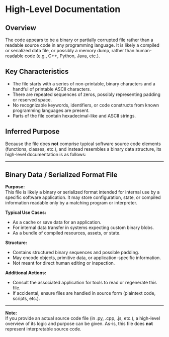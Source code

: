 # High-Level Documentation

## Overview

The code appears to be a binary or partially corrupted file rather than a readable source code in any programming language. It is likely a compiled or serialized data file, or possibly a memory dump, rather than human-readable code (e.g., C++, Python, Java, etc.).

## Key Characteristics

- The file starts with a series of non-printable, binary characters and a handful of printable ASCII characters.
- There are repeated sequences of zeros, possibly representing padding or reserved space.
- No recognizable keywords, identifiers, or code constructs from known programming languages are present.
- Parts of the file contain hexadecimal-like and ASCII strings.

## Inferred Purpose

Because the file does **not** comprise typical software source code elements (functions, classes, etc.), and instead resembles a binary data structure, its high-level documentation is as follows:

---

## Binary Data / Serialized Format File

**Purpose:**  
This file is likely a binary or serialized format intended for internal use by a specific software application. It may store configuration, state, or compiled information readable only by a matching program or interpreter.

**Typical Use Cases:**
- As a cache or save data for an application.
- For internal data transfer in systems expecting custom binary blobs.
- As a bundle of compiled resources, assets, or state.

**Structure:**
- Contains structured binary sequences and possible padding.
- May encode objects, primitive data, or application-specific information.
- Not meant for direct human editing or inspection.

**Additional Actions:**
- Consult the associated application for tools to read or regenerate this file.
- If accidental, ensure files are handled in source form (plaintext code, scripts, etc.).

---

**Note:**  
If you provide an actual source code file (in .py, .cpp, .js, etc.), a high-level overview of its logic and purpose can be given. As-is, this file does **not** represent interpretable source code.